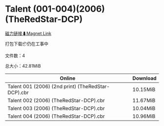 # Talent (001-004)(2006) (TheRedStar-DCP)

[磁力链接⬇Magnet Link](magnet:?xt=urn:btih:b1dea3ffbc13cf3efa39f6b5c18d2548c0f04cfe&dn=Talent%20%28001-004%29%282006%29%20%28TheRedStar-DCP%29)

打包下载📦仍在工事中

文件数：4

总大小：42.81MiB

Online | Download
--- | ---
Talent 001 (2006) (2nd print) (TheRedStar-DCP).cbr | 10.15MiB
Talent 002 (2006) (TheRedStar-DCP).cbr | 11.67MiB
Talent 003 (2006) (TheRedStar-DCP).cbr | 10.04MiB
Talent 004 (2006) (TheRedStar-DCP).cbr | 10.96MiB